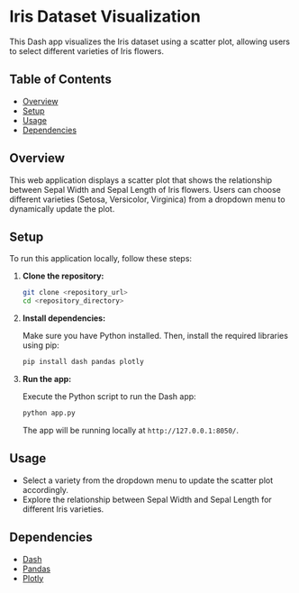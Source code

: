 # Iris Dataset Visualization

This Dash app visualizes the Iris dataset using a scatter plot, allowing users to select different varieties of Iris flowers.

## Table of Contents

- [Overview](#overview)
- [Setup](#setup)
- [Usage](#usage)
- [Dependencies](#dependencies)

## Overview

This web application displays a scatter plot that shows the relationship between Sepal Width and Sepal Length of Iris flowers. Users can choose different varieties (Setosa, Versicolor, Virginica) from a dropdown menu to dynamically update the plot.

## Setup

To run this application locally, follow these steps:

1. **Clone the repository:**

   ```bash
   git clone <repository_url>
   cd <repository_directory>
   ```

2. **Install dependencies:**

   Make sure you have Python installed. Then, install the required libraries using pip:

   ```bash
   pip install dash pandas plotly
   ```

3. **Run the app:**

   Execute the Python script to run the Dash app:

   ```bash
   python app.py
   ```

   The app will be running locally at `http://127.0.0.1:8050/`.

## Usage

- Select a variety from the dropdown menu to update the scatter plot accordingly.
- Explore the relationship between Sepal Width and Sepal Length for different Iris varieties.

## Dependencies

- [Dash](https://dash.plotly.com/)
- [Pandas](https://pandas.pydata.org/)
- [Plotly](https://plotly.com/python/)




